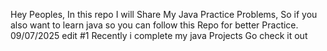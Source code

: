 Hey Peoples,
   In this repo I will Share My Java Practice Problems, So if you also want to learn java so you can follow this Repo for better Practice.
  09/07/2025 edit #1 Recently i complete my java Projects Go check it out
